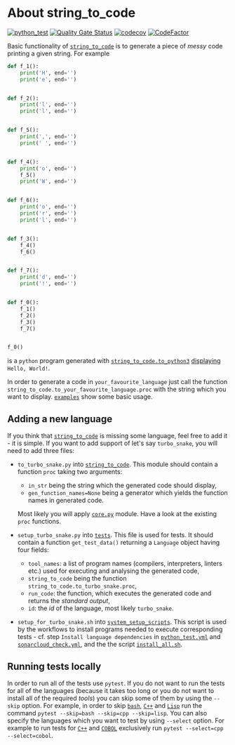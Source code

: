 # About string_to_code

[![python_test](https://github.com/vil02/string_to_code_proj/actions/workflows/python_test.yml/badge.svg)](https://github.com/vil02/string_to_code_proj/actions/workflows/python_test.yml)
[![Quality Gate Status](https://sonarcloud.io/api/project_badges/measure?project=vil02_string_to_code_proj&metric=alert_status)](https://sonarcloud.io/summary/new_code?id=vil02_string_to_code_proj)
[![codecov](https://codecov.io/gh/vil02/string_to_code_proj/branch/master/graph/badge.svg?token=EZN5LIK387)](https://codecov.io/gh/vil02/string_to_code_proj)
[![CodeFactor](https://www.codefactor.io/repository/github/vil02/string_to_code_proj/badge)](https://www.codefactor.io/repository/github/vil02/string_to_code_proj)

Basic functionality of [`string_to_code`](./string_to_code) is to generate
a piece of _messy_ code printing a given string.
For example

```python
def f_1():
    print('H', end='')
    print('e', end='')


def f_2():
    print('l', end='')
    print('l', end='')


def f_5():
    print(',', end='')
    print(' ', end='')


def f_4():
    print('o', end='')
    f_5()
    print('W', end='')


def f_6():
    print('o', end='')
    print('r', end='')
    print('l', end='')


def f_3():
    f_4()
    f_6()


def f_7():
    print('d', end='')
    print('!', end='')


def f_0():
    f_1()
    f_2()
    f_3()
    f_7()


f_0()
```

is a `python` program generated with
[`string_to_code.to_python3`](./string_to_code/to_python3.py)
[displaying](https://www.online-python.com/jgzNiCAvxR) `Hello, World!`.

In order to generate a code in `your_favourite_language` just call the function `string_to_code.to_your_favourite_language.proc` with the string which you want to display. [`examples`](./examples) show some basic usage.

## Adding a new language

If you think that [`string_to_code`](./string_to_code) is missing some
language, feel free to add it - it is simple.
If you want to add support of let's say `turbo_snake`,
you will need to add three files:

- `to_turbo_snake.py` into [`string_to_code`](./string_to_code).
  This module should contain a function `proc` taking two arguments:
  - `in_str` being the string which the generated code should display,
  - `gen_function_names=None` being a generator which yields the function names in generated code.

  Most likely you will apply [`core.py`](./string_to_code/core.py) module.
  Have a look at the existing `proc` functions.

- `setup_turbo_snake.py` into [`tests`](./tests). This file is used for tests. It should contain a function `get_test_data()` returning a `Language` object having four fields:
  - `tool_names`: a list of program names (compilers, interpreters, linters etc.) used for executing and analysing the generated code,
  - `string_to_code` being the function `string_to_code.to_turbo_snake.proc`,
  - `run_code`: the function, which executes the generated code and returns the _standard output_,
  - `id`: the _id_ of the language, most likely `turbo_snake`.

- `setup_for_turbo_snake.sh` into [`system_setup_scripts`](./system_setup_scripts).
  This script is used by the workflows to install programs needed to execute
  corresponding tests - cf. step `Install language dependencies`
  in [`python_test.yml`](./.github/workflows/python_test.yml) and
  [`sonarcloud_check.yml`](./.github/workflows/sonarcloud_check.yml),
  and the the script [`install_all.sh`](./system_setup_scripts/install_all.sh).

## Running tests locally

In order to run all of the tests use `pytest`.
If you do not want to run the tests for all of the languages
(because it takes too long
or you do not want to install all of the required _tools_)
you can skip some of them by using the `--skip` option.
For example, in order to skip
[`bash`](./string_to_code/to_bash.py), [`C++`](./string_to_code/to_cpp.py) and
[`Lisp`](./string_to_code/to_lisp.py) run the command
```pytest --skip=bash --skip=cpp --skip=lisp```.
You can also specify the languages which you want to test by using
`--select` option.
For example to run tests for [`C++`](./string_to_code/to_cpp.py) and
[`COBOL`](./string_to_code/to_cobol.py) exclusively run
```pytest --select=cpp --select=cobol```.
